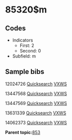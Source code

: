 # 85320$m

## Codes

-   Indicators
    -   First: 2
    -   Second: 0
-   Subfield: m

## Sample bibs

12024726 [Quicksearch](https://search.library.yale.edu/catalog/12024726) [VXWS](http://prodorbis.library.yale.edu:7014/vxws/GetHoldingsService?bibId=12024726)

13447568 [Quicksearch](https://search.library.yale.edu/catalog/13447568) [VXWS](http://prodorbis.library.yale.edu:7014/vxws/GetHoldingsService?bibId=13447568)

13447569 [Quicksearch](https://search.library.yale.edu/catalog/13447569) [VXWS](http://prodorbis.library.yale.edu:7014/vxws/GetHoldingsService?bibId=13447569)

13631339 [Quicksearch](https://search.library.yale.edu/catalog/13631339) [VXWS](http://prodorbis.library.yale.edu:7014/vxws/GetHoldingsService?bibId=13631339)

14062373 [Quicksearch](https://search.library.yale.edu/catalog/14062373) [VXWS](http://prodorbis.library.yale.edu:7014/vxws/GetHoldingsService?bibId=14062373)

**Parent topic:**[853](../../tags/853/853.md)

